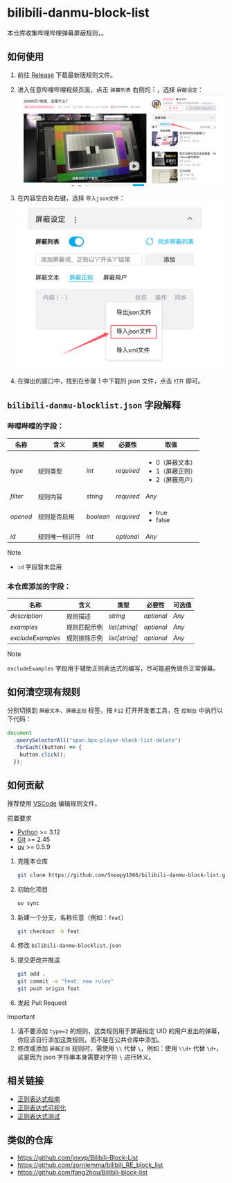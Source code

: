 # bilibili-danmu-block-list

本仓库收集哔哩哔哩弹幕屏蔽规则，。

## 如何使用

1. 前往 [Release](https://github.com/Snoopy1866/bilibili-danmu-block-list/releases) 下载最新版规则文件。

2. 进入任意哔哩哔哩视频页面，点击 `弹幕列表` 右侧的 ⠇，选择 `屏蔽设定`：
   ![step1](res/how-to-use-step-1.png)

3. 在内容空白处右键，选择 `导入json文件`：
   ![step2](res/how-to-use-step-2.png)

4. 在弹出的窗口中，找到在步骤 1 中下载的 json 文件，点击 `打开` 即可。

## `bilibili-danmu-blocklist.json` 字段解释

### 哔哩哔哩的字段：

| 名称     | 含义           | 类型      | 必要性     | 取值                                                                        |
| -------- | -------------- | --------- | ---------- | --------------------------------------------------------------------------- |
| _type_   | 规则类型       | _int_     | _required_ | <ul><li>0（屏蔽文本）</li><li>1（屏蔽正则）</li><li>2（屏蔽用户）</li></ul> |
| _filter_ | 规则内容       | _string_  | _required_ | _Any_                                                                       |
| _opened_ | 规则是否启用   | _boolean_ | _required_ | <ul><li>true</li><li>false</li></ul>                                        |
| _id_     | 规则唯一标识符 | _int_     | _optional_ | _Any_                                                                       |

> [!NOTE]
>
> - `id` 字段暂未启用

### 本仓库添加的字段：

| 名称              | 含义         | 类型           | 必要性     | 可选值 |
| ----------------- | ------------ | -------------- | ---------- | ------ |
| _description_     | 规则描述     | _string_       | _optional_ | _Any_  |
| _examples_        | 规则匹配示例 | _list[string]_ | _optional_ | _Any_  |
| _excludeExamples_ | 规则排除示例 | _list[string]_ | _optional_ | _Any_  |

> [!NOTE]
>
> `excludeExamples` 字段用于辅助正则表达式的编写，尽可能避免错杀正常弹幕。

## 如何清空现有规则

分别切换到 `屏蔽文本`、`屏蔽正则` 标签，按 `F12` 打开开发者工具，在 `控制台` 中执行以下代码：

```javascript
document
  .querySelectorAll("span.bpx-player-block-list-delete")
  .forEach((button) => {
    button.click();
  });
```

## 如何贡献

推荐使用 [VSCode](https://code.visualstudio.com/Download) 编辑规则文件。

前置要求

- [Python](https://www.python.org/downloads) >= 3.12
- [Git](https://git-scm.com/downloads) >= 2.45
- [uv](https://docs.astral.sh/uv/getting-started/installation) >= 0.5.9

1. 克隆本仓库

   ```bash
   git clone https://github.com/Snoopy1866/bilibili-danmu-block-list.git
   ```

2. 初始化项目

   ```bash
   uv sync
   ```

3. 新建一个分支，名称任意（例如：`feat`）

   ```bash
   git checkout -b feat
   ```

4. 修改 `bilibili-danmu-blocklist.json`

5. 提交更改并推送

   ```bash
   git add .
   git commit -m "feat: new rules"
   git push origin feat
   ```

6. 发起 Pull Request

> [!IMPORTANT]
>
> 1. 请不要添加 `type=2` 的规则，这类规则用于屏蔽指定 UID 的用户发出的弹幕，你应该自行添加这类规则，而不是在公共仓库中添加。
> 2. 修改或添加 `屏蔽正则` 规则时，需使用 `\\` 代替 `\`，例如：使用 `\\d+` 代替 `\d+`，这是因为 json 字符串本身需要对字符 `\` 进行转义。

## 相关链接

- [正则表达式指南](https://docs.python.org/zh-cn/3.13/howto/regex.html)
- [正则表达式可视化](https://jex.im/regulex)
- [正则表达式测试](https://www.jyshare.com/front-end/854)

## 类似的仓库

- https://github.com/jnxyp/Bilibili-Block-List
- https://github.com/zornlemma/bilibili_RE_block_list
- https://github.com/fang2hou/Bilibili-block-list
